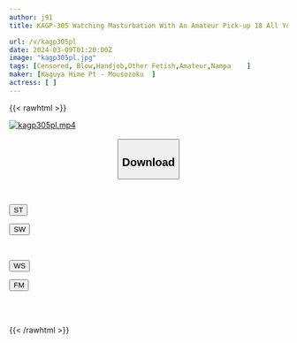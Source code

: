 ```yaml
---
author: j91
title: KAGP-305 Watching Masturbation With An Amateur Pick-up 18 All You Have To Do Is Watch! So Could You Please Take A Look At My Dick?

url: /v/kagp305pl
date: 2024-03-09T01:20:00Z
image: "kagp305pl.jpg"
tags: [Censored, Blow,Handjob,Other Fetish,Amateur,Nampa	]
maker: [Kaguya Hime Pt - Mousozoku  ]
actress: [ ]
---
```



{{< rawhtml >}}

<div class="video" data-videoid="MPgQBgkrWLcY8b">
    <a href="javascript:;">
        <img src="/v/kagp305pl/kagp305pl.jpg" width="WIDTH" height="HEIGHT" alt="kagp305pl.mp4" loading="lazy">
    </a>
</div>

<script type="text/javascript" src="https://j91.asia/asset/on-demand-st.js"></script>

<br>
  <link rel="stylesheet" href="https://j91.asia/asset/bs5.css">
  
  <center>
  <button class="btn btn-primary" type="button" data-bs-toggle="collapse" data-bs-target=".multi-collapse" aria-expanded="false" aria-controls="multiCollapseExample1 multiCollapseExample2"><h2>Download</h2></button></center>
</p>
<div class="row">
  <div class="col">
    <div class="collapse multi-collapse" id="multiCollapseExample1">
      <div class="card card-body">
	      	      <br>
<div class="buttons">  
<p><a href="https://streamtape.to/v/MPgQBgkrWLcY8b" target="_blank"><button class="btn-hover color-3"><i class="fa fa-download"></i> ST</button></a></p>
<p><a href="https://cdnwish.com/fsx76p1cfcm3" target="_blank"><button class="btn-hover color-2"><i class="fa fa-download"></i> SW</button></a></p></div>
    </div>
  </div>
</div>
  <div class="col">
    <div class="collapse multi-collapse" id="multiCollapseExample2">
      <div class="card card-body">
	      <br>
<div class="buttons">
<p><a href="https://wolfstream.tv/67fehdg1t4km"><button class="btn-hover color-9"><i class="fa fa-download"></i> WS</button></a></p>
<p><a href="https://filemoon.sx/d/s0n2n93gga0x"><button class="btn-hover color-8"><i class="fa fa-download"></i> FM</button></a></p></div>
<br><br>
      </div>
    </div>
  </div>
</div>

{{< /rawhtml >}}
